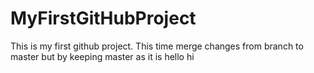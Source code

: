 # MyFirstGitHubProject
This is my first github project.
This time merge changes from branch to master but by keeping master as it is 
hello
hi

